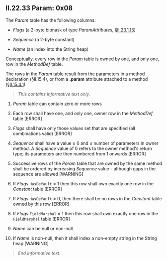 ## II.22.33 Param: 0x08

The _Param_ table has the following columns:

 * _Flags_ (a 2-byte bitmask of type _ParamAttributes_, §[II.23.1.13](ii.23.1.13-flags-for-params-paramattributes.md))

 * _Sequence_ (a 2-byte constant)

 * _Name_ (an index into the String heap)
 
Conceptually, every row in the _Param_ table is owned by one, and only one, row in the _MethodDef_ table.

The rows in the _Param_ table result from the parameters in a method declaration (§II.15.4), or from a **.param** attribute attached to a method (§[II.15.4.1](ii.15.4.1-method-body.md)).

> _This contains informative text only._

 1. _Param_ table can contain zero or more rows

 2. Each row shall have one, and only one, owner row in the _MethodDef_ table \[ERROR\]

 3. _Flags_ shall have only those values set that are specified (all combinations valid) \[ERROR\]

 4. _Sequence_ shall have a value &ge; 0 and &le; number of parameters in owner method. A _Sequence_ value of 0 refers to the owner method's return type; its parameters are then numbered from 1 onwards \[ERROR\]

 5. Successive rows of the _Param_ table that are owned by the same method shall be ordered by increasing _Sequence_ value &ndash; although gaps in the sequence are allowed \[WARNING\]

 6. If _Flags_.`HasDefault` = 1 then this row shall own exactly one row in the _Constant_ table \[ERROR\]

 7. If _Flags_.`HasDefault` = 0, then there shall be no rows in the _Constant_ table owned by this row \[ERROR\]

 8. If _Flags_.`FieldMarshal` = 1 then this row shall own exactly one row in the `FieldMarshal` table \[ERROR\]

 9. _Name_ can be null or non-null

 10. If _Name_ is non-null, then it shall index a non-empty string in the String heap \[WARNING\]

> _End informative text._
